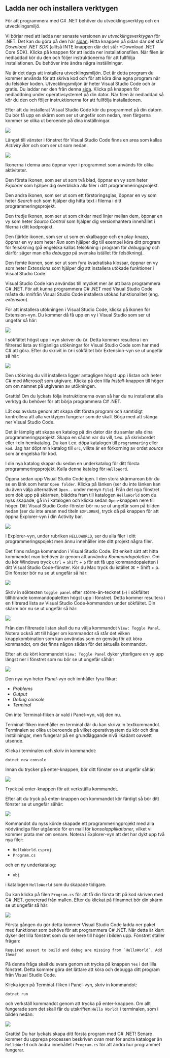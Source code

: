 ## Ladda ner och installera verktygen

För att programmera med C# .NET behöver du utvecklingsverktyg och en utvecklingsmiljö. 

Vi börjar med att ladda ner senaste versionen av *utvecklingsverktygen* för .NET. Det kan du göra på den här [sidan](https://dotnet.microsoft.com/download). Hitta knappen på sidan där det står *Download .NET SDK* (alltså INTE knappen där det står *Download .NET Core SDK). Klicka på knappen för att ladda ner installationsfilen. När filen är nedladdad kör du den och följer instruktionerna för att fullfölja installationen. Du behöver inte ändra några inställningar.  

Nu är det dags att installera utvecklingsmiljön. Det är detta program du kommer använda för att skriva kod och för att köra dina egna program när du felsöker koden. Utvecklingsmiljön är heter Visual Studio Code och är gratis. Du laddar ner den från denna [sida](https://code.visualstudio.com/download). Klicka på knappen för nedladdning under operativsystemet på din dator. När filen är nedladdad så kör du den och följer instruktionerna för att fullfölja installationen. 

Efter att du installerat Visual Studio Code kör du programmet på din datorn. Du bör få upp en skärm som ser ut ungefär som nedan, men färgerna kommer se olika ut beroende på dina inställningar. 

![](res/2021-01-01-20-03-26.png)

Längst till vänster i fönstret för Visual Studio Code finns en area som kallas *Activity Bar* och som ser ut som nedan. 

![](res/2021-01-01-20-11-22.png)

Ikonerna i denna area öppnar vyer i programmet som används för olika aktiviteter. 

Den första ikonen, som ser ut som två blad, öppnar en vy som heter *Explorer* som hjälper dig överblicka alla filer i ditt programmeringsprojekt. 

Den andra ikonen, som ser ut som ett förstoringsglas, öppnar en vy som heter *Search* och som hjälper dig hitta text i filerna i ditt programmeringsprojekt.

Den tredje ikonen, som ser ut som cirklar med linjer mellan dem, öppnar en vy som heter *Source Control* som hjälper dig versionhantera innehållet i filerna i ditt kodprojekt. 

Den fjärlde ikonen, som ser ut som en skalbagge och en play-knapp, öppnar en vy som heter *Run* som hjälper dig till exempel köra ditt program för felsökning (på engelska kallas felsökning i program för *debugging* och därför säger man ofta *debugga* på svenska istället för felsökning).

Den femte ikonen, som ser ut som fyra kvadratiska klossar, öppnar en vy som heter *Extensions* som hjälper dig att installera utökade funktioner i Visual Studio Code. 

Visual Studio Code kan användas till mycket mer än att bara programmera C# .NET. För att kunna programmera C# .NET med Visual Studio Code måste du innifrån Visual Studio Code installera utökad funktionalitet (eng. *extension*). 

För att installera utökningen i Visual Studio Code, klicka på ikonen för Extension-vyn. Du kommer då få upp en vy i Visual Studio som ser ut ungefär så här: 

![](res/2021-01-01-20-26-36.png)

I sökfältet högst upp i vyn skriver du ``C#``. Detta kommer resultera i en filtrerad lista av tillgänliga utökningar för Visual Studio Code som har med C# att göra. Efter du skrivit in ``C#`` i sökfältet bör Extension-vyn se ut ungefär så här:

![](res/2021-01-01-20-30-13.png)

Den utökning du vill installera ligger antagligen högst upp i listan och heter *C#* med *Microsoft* som utgivare. Klicka på den lilla *Install*-knappen till höger om om namnet på utgivaren av utökningen. 

Grattis! Om du lyckats följa instruktionerna ovan så har du nu installerat alla verktyg du behöver för att börja programmera C# .NET. 

Låt oss avsluta genom att skapa ditt första program och samtidigt kontrollera att alla verktygen fungerar som de skall. Börja med att stänga ner Visual Studio Code. 

Det är lämplig att skapa en katalog på din dator där du samlar alla dina programmeringsprojekt. Skapa en sådan var du vill, t.ex. på skrivbordet eller i din hemkatalog. Du kan t.ex. döpa katalogen till ``programmering`` eller ``kod``. Jag har döpt min katalog till ``src``, vilkte är en förkorning av ordet *source* som är engelska för kod. 

I din nya katalog skapar du sedan en underkatalog för ditt första programmeringsprojekt. Kalla denna katalog för ``HelloWord``. 

Öppna sedan upp Visual Studio Code igen. I den stora skärmarean bör du se en länk som heter ``Open folder``. Klicka på länken (ser du inte länken kan du även välja alternativet ``Open..`` under menyn ``File``). Från det nya fönstret som dök upp på skärmen, bläddra fram till katalogen ``HelloWorld`` som du nyss skapade, gå in i katalogen och klicka sedan ``Open``-knappen nere till höger. Ditt Visual Studio Code-fönster bör nu se ut ungefär som på bilden nedan (ser du inte arean med titeln ``EXPLORER``), tryck då på knappen för att öppna Explorer-vyn i din Activity bar. 

![](res/2021-01-01-20-48-31.png)

I Explorer-vyn, under rubriken ``HELLOWORLD``, ser du alla filer i ditt programmeringspojekt men ännu innehåller inte ditt projekt några filer. 

Det finns många kommandon i Visual Studio Code. Ett enkelt sätt att hitta kommandot man behöver är genom att användra *Kommandopaletten*. Om du kör Windows tryck ``Ctrl`` + ``Shift`` + ``p`` för att få upp kommandopaletten i ditt Visual Studio Code-fönster. Kör du Mac tryck du istället ⌘ + Shift + p. Din fönster bör nu se ut ungefär så här:

![](res/2021-01-01-20-58-33.png)

Skriv in söktexten ``toggle panel`` efter större-än-tecknet (``>``) i sökfältet tillhörande kommandopaletten högst upp i fönstret. Detta kommer resultera i en filtrerad lista av Visual Studio Code-kommandon under sökfältet. Din skärm bör nu se ut ungefär så här:

![](res/2021-01-02-17-56-43.png)

Från den filtrerade listan skall du nu välja kommandot ``View: Toggle Panel``. Notera också att till höger om kommandot så står det vilken knappkombination som kan användas som en genväg för att köra kommandot, om det finns någon sådan för det aktuella kommandot. 

Efter att du kört kommandot ``View: Toggle Panel`` dyker ytterligare en vy upp längst ner i fönstret som nu bör se ut ungefär såhär:

![](res/2021-01-02-18-01-07.png)

Den nya vyn heter *Panel*-vyn och innhåller fyra flikar:
- *Problems*
- *Output*
- *Debug console*
- *Terminal*

Om inte Terminal-fliken är vald i Panel-vyn, välj den nu. 

Terminal-fliken innehåller en terminal där du kan skriva in textkommandot. Terminalen se olika ut beroende på vilket operativsystem du kör och dina inställningar, men fungerar på en grundläggande nivå likadant oavsett utsende. 

Klicka i terminalen och skriv in kommandot: 

```console
dotnet new console
```

Innan du trycker på enter-knappen, bör ditt fönster se ut ungefär såhär:

![](res/2021-01-02-18-06-07.png)

Tryck på enter-knappen för att verkställa kommandot. 

Efter att du tryck på enter-knappen och kommandot kör färdigt så bör ditt fönster se ut ungefär såhär: 

![](res/2021-01-02-18-08-24.png)

Kommandot du nyss körde skapade ett programmeringprojekt med alla nödvändiga filer utgående för en mall för *konsolapplikationer*, vilket vi kommer prata mer om senare. Notera i Explorer-vyn att det har dykt upp två nya filer: 
- ``HelloWorld.csproj``
- ``Program.cs``

och en ny underkatalog:
- ``obj``

i katalogen ``HelloWorld`` som du skapade tidigare. 

Du kan klicka på filen ``Program.cs`` för att få din första titt på kod skriven med C# .NET, genererad från mallen. Efter du klickat på filnamnet bör din skärm se ut ungefär så här: 

![](res/2021-01-02-18-14-20.png)

Första gången du gör detta kommer Visual Studio Code ladda ner paket med funktioner som behövs för att programmera C# .NET. När detta är klart dyker det lilla fönstret som du ser nere till höger i bilden upp. Fönstret ställer frågan:

```console
Required assest to build and debug are missing from `HelloWorld`. Add them?
```

På denna fråga skall du svara genom att trycka på knappen ``Yes`` i det lilla fönstret. Detta kommer göra det lättare att köra och debugga ditt program från Visual Studio Code. 

Klicka igen på Terminal-fliken i Panel-vyn, skriv in kommandot: 

```console
dotnet run
```

och verkställ kommandot genom att trycka på enter-knappen. Om allt fungerade som det skall får du utskriften ``Hello World!`` i terminalen, som i bilden nedan: 

![](res/2021-01-02-18-24-29.png)

Grattis! Du har lyckats skapa ditt första program med C# .NET! Senare kommer du upprepa processen beskriven ovan men för andra kataloger än ``HelloWorld`` och ändra innehållet i ``Program.cs`` för att ändra hur programmet fungerar. 






